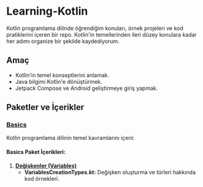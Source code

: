 # Learning-Kotlin
Kotlin programlama dilinde öğrendiğim konuları, örnek projeleri ve kod pratiklerini içeren bir repo. Kotlin'in temellerinden ileri düzey konulara kadar her adımı organize bir şekilde kaydediyorum.

## **Amaç**
- Kotlin'in temel konseptlerini anlamak.  
- Java bilgimi Kotlin'e dönüştürmek.  
- Jetpack Compose ve Android geliştirmeye giriş yapmak.  

## **Paketler ve İçerikler**

### **[Basics](app/src/main/java/basics)**
Kotlin programlama dilinin temel kavramlarını içerir.

#### Basics Paket İçerikleri:
1. **[Değişkenler (Variables)](app/src/main/java/basics/variables)**    
     - **VariablesCreationTypes.kt:** Değişken oluşturma ve türleri hakkında kod örnekleri.
